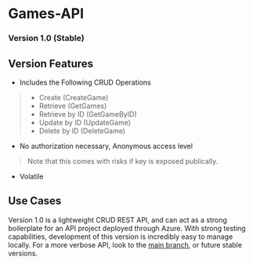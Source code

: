 # Games-API
### Version 1.0 (Stable)

## Version Features
- Includes the Following CRUD Operations
> - Create (CreateGame)
> - Retrieve (GetGames)
> - Retrieve by ID (GetGameByID)
> - Update by ID (UpdateGame)
> - Delete by ID (DeleteGame)

- No authorization necessary, Anonymous access level
> Note that this comes with risks if key is exposed publically.
- Volatile

## Use Cases
Version 1.0 is a lightweight CRUD REST API, and can act as a strong boilerplate for an API project deployed through Azure.
With strong testing capabilities, development of this version is incredibly easy to manage locally.
For a more verbose API, look to the [main branch](https://github.com/dirttop/Games-API), or future stable versions.
